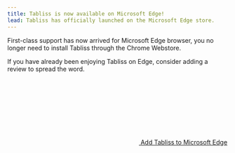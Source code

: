 ```yaml
---
title: Tabliss is now available on Microsoft Edge!
lead: Tabliss has officially launched on the Microsoft Edge store.
---
```


First-class support has now arrived for Microsoft Edge browser, you no longer
need to install Tabliss through the Chrome Webstore.

If you have already been enjoying Tabliss on Edge, consider adding a review to
spread the word.

<p><a
  class="install button edge"
  href="https://microsoftedge.microsoft.com/addons/detail/lklaendlmlfkaabeleddanafeinnenih"
>
  <svg class="icon"><use href="/icon.svg#plus" /></svg>
  Add Tabliss to Microsoft Edge
</a></p>
